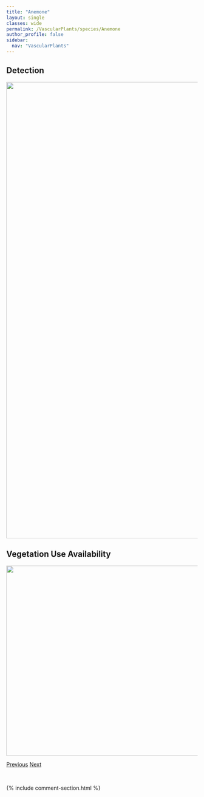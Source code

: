 ```yaml
---
title: "Anemone"
layout: single
classes: wide
permalink: /VascularPlants/species/Anemone
author_profile: false
sidebar:
  nav: "VascularPlants"
---
```


<h2>Detection</h2>

<a href="https://drive.google.com/uc?export=view&id=1CAAcM5rIvzCih_XC120ZiJU4HbyjTIGL">
<img src="https://drive.google.com/uc?export=view&id=1CAAcM5rIvzCih_XC120ZiJU4HbyjTIGL" height = "1200" width = "800">
</a>


<h2>Vegetation Use Availability</h2>

<a href="https://drive.google.com/uc?export=view&id=1FdpqdAI6sUXh8DBwiSSK3cuwJNDhhJCh">
<img src="https://drive.google.com/uc?export=view&id=1FdpqdAI6sUXh8DBwiSSK3cuwJNDhhJCh" height = "500" width = "1000">
</a>


<a href="/DevelopmentWebsite/VascularPlants/species/AnemonastrumRichardsonii" class="pagination--pager" title="Anemonastrum richardsonii">Previous</a> <a href="/DevelopmentWebsite/VascularPlants/species/AnemoneCylindrica" class="pagination--pager" title="Long-fruited Anemone">Next</a>

<p>&nbsp;</p>

{% include comment-section.html %}
